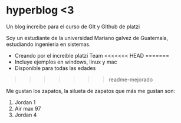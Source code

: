# hyperblog <3
Un blog increibe para el curso de GIt y GIthub de platzi

Soy un estudiante de la universidad Mariano galvez de Guatemala, estudiando ingenieria en sistemas.
* Creando por el increible platzi Team
<<<<<<< HEAD
=======
* Incluye ejemplos en windows, linux y mac
* Disponible para todas las edades
>>>>>>> readme-mejorado

Me gustan los zapatos, la silueta de zapatos que más me gustan son:

1. Jordan 1
2. Air max 97
3. Jordan 4